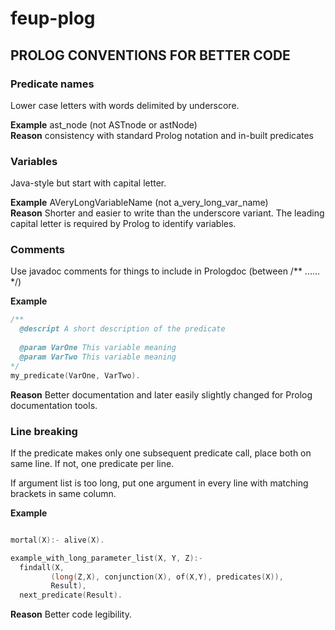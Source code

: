 # feup-plog

## PROLOG CONVENTIONS FOR BETTER CODE

### Predicate names

Lower case letters with words delimited by underscore.

**Example** ast_node (not ASTnode or astNode)  
**Reason** consistency with standard Prolog notation and in-built predicates

### Variables

Java-style but start with capital letter.

**Example** AVeryLongVariableName (not a_very_long_var_name)   
**Reason** Shorter and easier to write than the underscore variant. The leading capital letter is required by Prolog to identify variables.

### Comments

Use javadoc comments for things to include in Prologdoc (between /** ...... */)

**Example** 

```c
/**
  @descript A short description of the predicate
  
  @param VarOne This variable meaning
  @param VarTwo This variable meaning
*/
my_predicate(VarOne, VarTwo).

```
**Reason** Better documentation and later easily slightly changed for Prolog documentation tools.


### Line breaking

If the predicate makes only one subsequent predicate call, place both on same line. If not, one predicate per line.   

If argument list is too long, put one argument in every line with matching brackets in same column.  

**Example** 

```c

mortal(X):- alive(X).

example_with_long_parameter_list(X, Y, Z):-
  findall(X,
         (long(Z,X), conjunction(X), of(X,Y), predicates(X)),
         Result),
  next_predicate(Result).

```

**Reason** Better code legibility.

